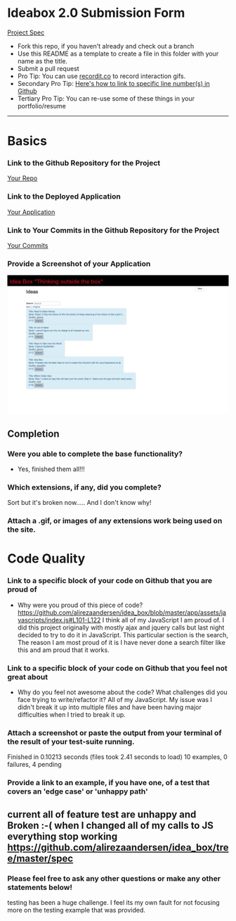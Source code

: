 # Ideabox 2.0 Submission Form
[Project Spec](https://github.com/turingschool/curriculum/blob/master/source/projects/revenge_of_idea_box.markdown)

* Fork this repo, if you haven't already and check out a branch
* Use this README as a template to create a file in this folder with your name as the title.
* Submit a pull request
* Pro Tip: You can use [recordit.co](http://recordit.co/) to record interaction gifs.
* Secondary Pro Tip: [Here's how to link to specific line number(s) in Github](http://stackoverflow.com/questions/23821235/how-to-link-to-specific-line-number-on-github)
* Tertiary Pro Tip: You can re-use some of these things in your portfolio/resume

------

# Basics

### Link to the Github Repository for the Project
[Your Repo](https://github.com/alirezaandersen/idea_box.git)

### Link to the Deployed Application
[Your Application](https://vast-brushlands-41903.herokuapp.com/#)

### Link to Your Commits in the Github Repository for the Project
[Your Commits](https://github.com/alirezaandersen/idea_box/commits/master)

### Provide a Screenshot of your Application
![Idea Box](images/alireza_andersen_idea_box_screen_shot.png)

## Completion

### Were you able to complete the base functionality?
* Yes, finished them all!!!

### Which extensions, if any, did you complete?
Sort but it's broken now..... And I don't know why!

### Attach a .gif, or images of any extensions work being used on the site.

# Code Quality

### Link to a specific block of your code on Github that you are proud of
* Why were you proud of this piece of code?
https://github.com/alirezaandersen/idea_box/blob/master/app/assets/javascripts/index.js#L101-L122
I think all of my JavaScript I am proud of. I did this project originally with mostly ajax and jquery calls but last night decided to try to do it in JavaScript. This particular section is the search, The reason I am most proud of it is I have never done a search filter like this and am proud that it works.

### Link to a specific block of your code on Github that you feel not great about
* Why do you feel not awesome about the code? What challenges did you face trying to write/refactor it?
All of my JavaScript. My issue was I didn't break it up into multiple files and have been having major difficulties when I tried to break it up.
### Attach a screenshot or paste the output from your terminal of the result of your test-suite running.

Finished in 0.10213 seconds (files took 2.41 seconds to load)
10 examples, 0 failures, 4 pending

### Provide a link to an example, if you have one, of a test that covers an 'edge case' or 'unhappy path'
current all of feature test are unhappy and Broken :-( when I changed all of my calls to JS everything stop working
https://github.com/alirezaandersen/idea_box/tree/master/spec
-----

### Please feel free to ask any other questions or make any other statements below!
  testing has been a huge challenge. I feel its my own fault for not focusing more on the testing example that was provided.
